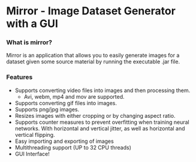 # Mirror - Image Dataset Generator with a GUI

### What is mirror?
Mirror is an application that allows you to easily generate images for a dataset given some source material by running the executable .jar file.

### Features
* Supports converting video files into images and then processing them.
    * Avi, webm, mp4 and mov are supported. 
* Supports converting gif files into images.
* Supports png/jpg images.
* Resizes images with either cropping or by changing aspect ratio.
* Supports counter measures to prevent overfitting when training neural networks. With horizontal and vertical jitter, as well as horizontal and vertical flipping.
* Easy importing and exporting of images
* Multithreading support (UP to 32 CPU threads)
* GUI Interface!
